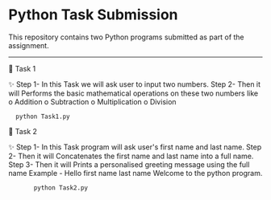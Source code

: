 # Python Task Submission

This repository contains two Python programs submitted as part of the assignment.

---
📌 Task 1

 ✨ Step 1- In this Task we will ask user to input two numbers.
     Step 2- Then it will Performs the basic mathematical operations on these two numbers like
      o	Addition
      o	Subtraction
      o	Multiplication
      o	Division
      
      python Task1.py


📌 Task 2

✨ Step 1- In this Task program will ask user's first name and last name.
    Step 2- Then it will  Concatenates the first name and last name into a full name.
     Step 3- Then it will Prints a personalised greeting message using the full name
           Example - Hello first name last name Welcome to the python program.
           
           python Task2.py

